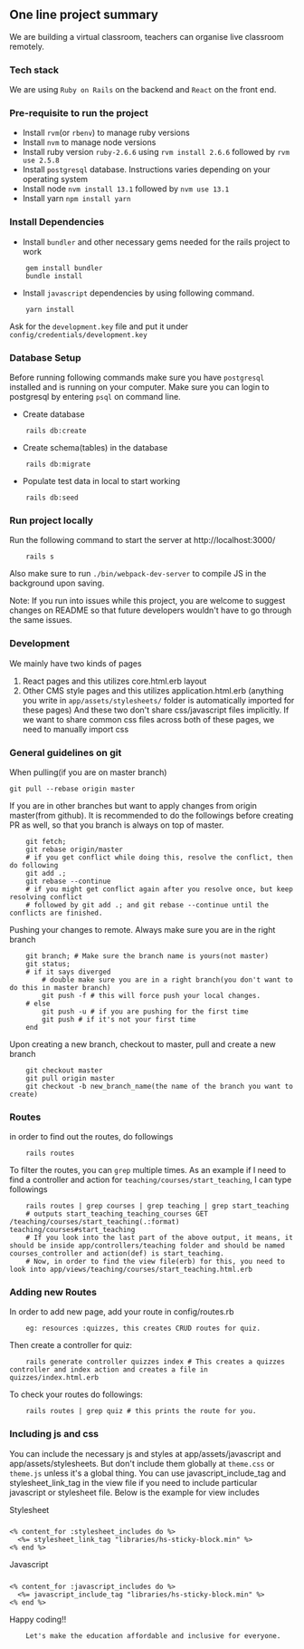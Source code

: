 ## One line project summary
We are building a virtual classroom, teachers can organise live classroom remotely.

### Tech stack
 We are using `Ruby on Rails` on the backend and `React` on the front end.

### Pre-requisite to run the project
* Install `rvm`(or `rbenv`) to manage ruby versions
* Install `nvm` to manage node versions
* Install ruby version `ruby-2.6.6` using `rvm install 2.6.6` followed by `rvm use 2.5.8`
* Install `postgresql` database. Instructions varies depending on your operating system
* Install node `nvm install 13.1` followed by `nvm use 13.1`
* Install yarn `npm install yarn`

### Install Dependencies
* Install `bundler` and other necessary gems needed for the rails project to work
```
    gem install bundler
    bundle install
```
* Install `javascript` dependencies by using following command.
```
    yarn install
```

Ask for the `development.key` file and put it under `config/credentials/development.key`

### Database Setup
Before running following commands make sure you have `postgresql` installed and is running on your computer.
Make sure you can login to postgresql by entering `psql` on command line.

* Create database
```
    rails db:create
```
* Create schema(tables) in the database
```
    rails db:migrate
```
* Populate test data in local to start working
```
    rails db:seed
```
### Run project locally
Run the following command to start the server at http://localhost:3000/
```
    rails s
```
Also make sure to run `./bin/webpack-dev-server` to compile JS in the background upon saving.

Note: If you run into issues while this project, you are welcome to suggest changes on README so that future developers
wouldn't have to go through the same issues.

### Development
We mainly have two kinds of pages
1. React pages and this utilizes core.html.erb layout
2. Other CMS style pages and this utilizes application.html.erb (anything you write in `app/assets/stylesheets/` folder is automatically imported for these pages)
And these two don't share css/javascript files implicitly. If we want to share common css files across both of these pages,
we need to manually import css

### General guidelines on git
When pulling(if you are on master branch)
```
git pull --rebase origin master
```
If you are in other branches but want to apply changes from origin master(from github). It is recommended to do the followings
before creating PR as well, so that you branch is always on top of master.
```
    git fetch;
    git rebase origin/master
    # if you get conflict while doing this, resolve the conflict, then do following
    git add .;
    git rebase --continue
    # if you might get conflict again after you resolve once, but keep resolving conflict
    # followed by git add .; and git rebase --continue until the conflicts are finished.
```
Pushing your changes to remote. Always make sure you are in the right branch
```
    git branch; # Make sure the branch name is yours(not master)
    git status;
    # if it says diverged
        # double make sure you are in a right branch(you don't want to do this in master branch)
        git push -f # this will force push your local changes.
    # else
        git push -u # if you are pushing for the first time
        git push # if it's not your first time
    end

```
Upon creating a new branch, checkout to master, pull and create a new branch
```
    git checkout master
    git pull origin master
    git checkout -b new_branch_name(the name of the branch you want to create)
```

### Routes
in order to find out the routes, do followings
```
    rails routes
```
To filter the routes, you can `grep` multiple times. As an example if I need to find a controller and action for `teaching/courses/start_teaching`, I can type followings
```
    rails routes | grep courses | grep teaching | grep start_teaching
    # outputs start_teaching_teaching_courses GET  /teaching/courses/start_teaching(.:format) teaching/courses#start_teaching
    # If you look into the last part of the above output, it means, it should be inside app/controllers/teaching folder and should be named courses_controller and action(def) is start_teaching.
    # Now, in order to find the view file(erb) for this, you need to look into app/views/teaching/courses/start_teaching.html.erb
```

### Adding new Routes
In order to add new page, add your route in config/routes.rb
```
    eg: resources :quizzes, this creates CRUD routes for quiz.
```
Then create a controller for quiz:
```
    rails generate controller quizzes index # This creates a quizzes controller and index action and creates a file in quizzes/index.html.erb
```
To check your routes do followings:
```
    rails routes | grep quiz # this prints the route for you.
```


### Including js and css
You can include the necessary js and styles at app/assets/javascript and app/assets/stylesheets. But don't include them globally at `theme.css` or `theme.js` unless it's a global thing. You can use javascript_include_tag and stylesheet_link_tag in the view file if you need to include particular javascript or stylesheet file. Below is the example for view includes

Stylesheet
#####
```
<% content_for :stylesheet_includes do %>
  <%= stylesheet_link_tag "libraries/hs-sticky-block.min" %>
<% end %>
```

Javascript
#####
```
<% content_for :javascript_includes do %>
  <%= javascript_include_tag "libraries/hs-sticky-block.min" %>
<% end %>
```


Happy coding!!
```
    Let's make the education affordable and inclusive for everyone.
```
